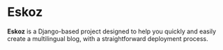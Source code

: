 # Eskoz

**Eskoz** is a Django-based project designed to help you quickly and easily create a multilingual blog, with a straightforward deployment process.
